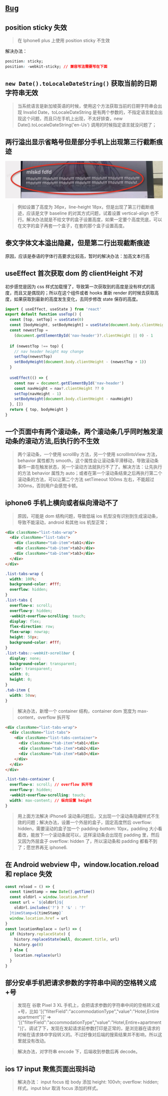 # [`Bug`](/)

## position sticky 失效

> 在 Iphone6 plus 上使用 position sticky 不生效

解决办法：

```css
position: sticky;
position: -webkit-sticky; // 兼容写法需要写在下面
```

## `new Date().toLocaleDateString()` 获取当前的日期字符串无效

> 当系统语言是新加坡英语的时候，使用这个方法获取当前的日期字符串会出现 Invalid Date，toLocaleDateString 是有两个参数的，不指定语言就会出现这个问题，而且只在手机上出现，不太好排查，new Date().toLocaleDateString('en-Us') 调用的时候指定语言就没问题了；

## 两行溢出显示省略号但是部分手机上出现第三行截断痕迹

![](./.assets/index-2025-04-10-15-26-37.png)

> 例如设置了高度为 36px，line-height 18px，但是出现了第三行截断痕迹，应该是文字 baseline 的对其方式问题，试着设置 vertical-align 也不行。解决办法就是不给文字的盒子设置高度，如果一定要个高度兜底，可以在文字的盒子再套一个盒子，在套的那个盒子设置高度。

## 泰文字体文本溢出隐藏，但是第二行出现截断痕迹

原因，应该是泰语的字体行高要求比较高，暂时的解决办法：加高文本行高

## useEffect 首次获取 dom 的 clientHeight 不对

初步感觉是因为 css 样式加载慢了，导致第一次获取到的高度是没有样式的高度，而且又是偶现的；所以在这个组件或者 hooks 重新 render 的时候去获取高度，如果获取到最新的高度发生变化，去同步修改 state 保存的高度。

```jsx
import { useEffect, useState } from 'react'
export default function useTop() {
  const [top, setTop] = useState(0)
  const [bodyHeight, setBodyHeight] = useState(document.body.clientHeight)
  const newestTop =
    (document.getElementById('nav-header')?.clientHeight || 0) - 1

  if (newestTop !== top) {
    // nav header height may change
    setTop(newestTop)
    setBodyHeight(document.body.clientHeight - (newestTop + 1))
  }

  useEffect(() => {
    const nav = document.getElementById('nav-header')
    const navHeight = nav?.clientHeight ?? 0
    setTop(navHeight - 1)
    setBodyHeight(document.body.clientHeight - navHeight)
  }, [])
  return { top, bodyHeight }
}
```

## 一个页面中有两个滚动条，两个滚动条几乎同时触发滚动条的滚动方法,后执行的不生效

> 两个滚动条，一个使用 scrollBy 方法，另一个使用 scrollIntoView 方法，behavior 属性都为 smooth，这个属性会让滚动条平滑移动，导致滚动条事件一直在触发状态，另一个滚动方法就执行不了了。解决方法：让先执行的方法 behavior 属性为 auto；或者在第一个滚动条结束之后再执行第二个滚动条的方法，可以让第二个方法 setTimeout 100ms 左右，不能超过 300ms，否则用户会感觉卡顿。

## iphone6 手机上横向或者纵向滑动不了

> 原因，可能是 dom 结构问题，导致低端 ios 机型没有识别到生成滚动条，导致不能滚动，android 和其他 ios 机型正常；

```html
<div className="list-tabs-wrap">
  <div className="list-tabs">
    <div className="tab-item">tab1</div>
    <div className="tab-item">tab2</div>
    <div className="tab-item">tab3</div>
  </div>
</div>
```

```css
.list-tabs-wrap {
  width: 100%;
  background-color: #fff;
  overflow: hidden;
}
.list-tabs {
  overflow-x: scroll;
  overflow-y: hidden;
  -webkit-overflow-scrolling: touch;
  display: flex;
  flex-direction: row;
  flex-wrap: nowrap;
  height: 50px;
  background-color: #fff;
}
.list-tabs::-webkit-scrollbar {
  display: none;
  background-color: transparent;
  color: transparent;
  width: 0;
  height: 0;
}
.tab-item {
  width: 50vw;
}
```

> 解决办法，新增一个 container 结构，container dom 宽度为 max-content，overflow 拆开写

```html
<div className="list-tabs-wrap">
  <div className="list-tabs">
    <div className="list-tabs-container">
      <div className="tab-item">tab1</div>
      <div className="tab-item">tab2</div>
      <div className="tab-item">tab3</div>
    </div>
  </div>
</div>
```

```css
.list-tabs-container {
  overflow-x: scroll; // overflow 拆开写
  overflow-y: hidden;
  -webkit-overflow-scrolling: touch;
  width: max-content; // 纵向设置 height
}
```

> 用上面方法解决 iPhone6 滚动条问题后，又出现一个滚动条隐藏样式不生效的问题；解决办法，设置一个外层的盒子，固定高度然后 overflow: hidden，需要滚动的盒子加一个 padding-bottom: 10px，padding 大小看着改，能放下一个滚动条就可以，这样滚动条会出现在 padding 里，然后又因为外层盒子 overflow: hidden 了，所以滚动条和 padding 都看不到了；愿世界再无 iphone6.

## 在 Android webview 中，window.location.reload 和 replace 失效

```js
const reload = () => {
  const timeStamp = new Date().getTime()
  const oldUrl = window.location.href
  const url = `${oldUrl}${
    oldUrl.includes('?') ? '&' : '?'
  }timeStamp=${timeStamp}`
  window.location.href = url
}
const locationReplace = (url) => {
  if (history.replaceState) {
    history.replaceState(null, document.title, url)
    history.go(0)
  } else {
    location.replace(url)
  }
}
```

## 部分安卓手机把请求参数的字符串中间的空格转义成+号

> 发现在 谷歌 Pixel 3 XL 手机上，会把请求参数的字符串中间的空格转义成+号，比如 '[{"filterField":"accommodationType","value":"Hotel,Entire apartment"}]' => '[{"filterField":"accommodationType","value":"Hotel,Entire+apartment"}]'。调试了下，发现在发起请求前参数打印是正常的，是浏览器在请求的时候在请求体中字段转义的。不过好像对后端的搜索结果并不影响，所以这里就没有改动。

> 解决办法，对字符串 encode 下，后端收到参数后再 decode。

## ios 17 input 聚焦页面出现抖动

> 解决办法： input focus 给 body 添加 height: 100vh; overflow: hidden; 样式。input blur 取消 focus 添加的样式。
